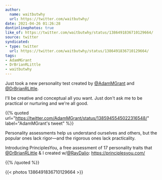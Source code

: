 ```yaml
---
author:
  name: waitbutwhy
  url: https://twitter.com/waitbutwhy/
date: 2021-04-26 01:26:28
dontinlinephotos: true
like_of: https://twitter.com/waitbutwhy/status/1386491836710129664/
source: twitter
syndicated:
- type: twitter
  url: https://twitter.com/waitbutwhy/status/1386491836710129664/
tags:
- AdamMGrant
- DrBrianRLittle
- waitbutwhy
---
```


Just took a new personality test created by [@AdamMGrant](https://twitter.com/AdamMGrant/) and [@DrBrianRLittle](https://twitter.com/DrBrianRLittle/).



I'll be creative and conceptual all you want. Just don't ask me to be practical or nurturing and we're all good.  

{{% quoted url="https://twitter.com/AdamMGrant/status/1385945545022316548/" label="AdamMGrant's tweet" %}}

Personality assessments help us understand ourselves and others, but the popular ones lack rigor—and the rigorous ones lack practicality.



Introducing PrinciplesYou, a free assessment of 17 personality traits that [@DrBrianRLittle](https://twitter.com/DrBrianRLittle/) &amp; I created w/[@RayDalio](https://twitter.com/RayDalio/): https://principlesyou.com/ 

{{% /quoted %}}

{{< photos 1386491836710129664 >}}